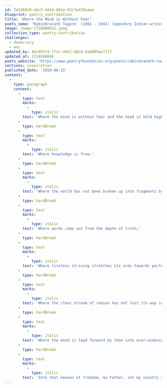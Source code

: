 ```yaml
---
id: 7e526838-abc5-4d3d-881e-03c7e420eaae
blueprint: poetry_contribution
title: 'Where the Mind is Without Fear'
poets_name: 'Rabindranath Tagore  (1861 - 1941) legendary Indian writer, first non-European to win Nobel for Literature, 1913.'
image: image-1718800632.jpeg
collection_type: poetry-contribution
challenges:
  - democracy
  - war
updated_by: 46c097c5-771c-49e2-b8c6-ba6009ae7172
updated_at: 1724508046
poets_website: 'https://www.poetryfoundation.org/poets/rabindranath-tagore'
sections: inspiration
published_date: '1910-06-15'
content:
  -
    type: paragraph
    content:
      -
        type: text
        marks:
          -
            type: italic
        text: 'Where the mind is without fear and the head is held high;'
      -
        type: hardBreak
      -
        type: text
        marks:
          -
            type: italic
        text: 'Where knowledge is free;'
      -
        type: hardBreak
      -
        type: text
        marks:
          -
            type: italic
        text: 'Where the world has not been broken up into fragments by narrow domestic walls;'
      -
        type: hardBreak
      -
        type: text
        marks:
          -
            type: italic
        text: 'Where words come out from the depth of truth;'
      -
        type: hardBreak
      -
        type: text
        marks:
          -
            type: italic
        text: 'Where tireless striving stretches its arms towards perfection:'
      -
        type: hardBreak
      -
        type: text
        marks:
          -
            type: italic
        text: 'Where the clear stream of reason has not lost its way into the dreary desert sand of dead habit;'
      -
        type: hardBreak
      -
        type: text
        marks:
          -
            type: italic
        text: 'Where the mind is lead forward by thee into ever-widening thought and action–'
      -
        type: hardBreak
      -
        type: text
        marks:
          -
            type: italic
        text: 'Into that heaven of freedom, my Father, let my country awake.'
---
```

